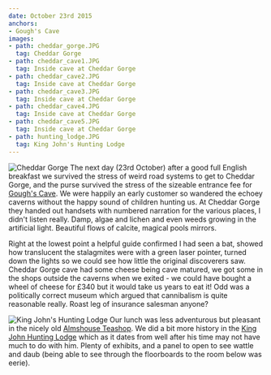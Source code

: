 ```yaml
---
date: October 23rd 2015
anchors:
- Gough's Cave
images:
- path: cheddar_gorge.JPG
  tag: Cheddar Gorge
- path: cheddar_cave1.JPG
  tag: Inside cave at Cheddar Gorge
- path: cheddar_cave2.JPG
  tag: Inside cave at Cheddar Gorge
- path: cheddar_cave3.JPG
  tag: Inside cave at Cheddar Gorge
- path: cheddar_cave4.JPG
  tag: Inside cave at Cheddar Gorge
- path: cheddar_cave5.JPG
  tag: Inside cave at Cheddar Gorge
- path: hunting_lodge.JPG
  tag: King John's Hunting Lodge
---
```

![Cheddar Gorge](cheddar_gorge.JPG)
The next day (23rd October)
after a good full English breakfast we survived the stress of weird road systems to get to
Cheddar Gorge, and the purse survived the stress of the sizeable entrance fee for
[Gough's Cave](https://www.cheddargorge.co.uk/explore/goughs-cave). We were happily an early
customer so wandered the echoey caverns without the happy sound of children hunting us.
At Cheddar Gorge they handed out handsets with numbered narration for the various
places, I didn't listen really. Damp, algae and lichen and even weeds growing in the
artificial light. Beautiful flows of calcite, magical pools mirrors.

Right at the lowest point a helpful guide confirmed I had seen a bat, showed how translucent
the stalagmites were with a green laser pointer, turned down the lights so we could see how
little the original discoverers saw. Cheddar Gorge cave had some cheese being cave matured,
we got some in the shops outside the caverns when we exited - we could have bought a wheel
of cheese for &pound;340 but it would take us years to eat it! Odd was a politically correct
museum which argued that cannibalism is quite reasonable really. Roast leg of insurance
salesman anyone?

![King John's Hunting Lodge](hunting_lodge.JPG)
Our lunch was less adventurous but pleasant in the nicely old
[Almshouse Teashop](http://thealmshouseteashop.co.uk/). We did a bit more history in the
[King John Hunting Lodge](https://www.nationaltrust.org.uk/king-johns-hunting-lodge) which
as it dates from well after his time may not have much to do with him. Plenty of exhibits,
and a panel to open to see wattle and daub (being able to see through the floorboards to the
room below was eerie).
